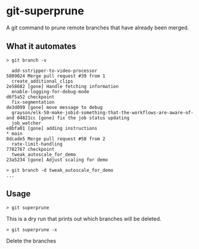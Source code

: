 # git-superprune

A git command to prune remote branches that have already been merged.

## What it automates

```
> git branch -v

  add-sstripper-to-video-processor                                        5809024 Merge pull request #39 from 1
  create_additional_clips                                                 2e58682 [gone] Handle fetching information
  enable-logging-for-debug-mode                                           d6f5a52 checkpoint
  fix-segmentation                                                        de3d099 [gone] move message to debug
  grayson/elk-50-make-jobid-something-that-the-workflows-are-aware-of-and 04821cc [gone] fix the job status updating
  job_watcher                                                             e8bfa01 [gone] adding instructions
* main                                                                    8dcade5 Merge pull request #58 from 2
  rate-limit-handling                                                     7782767 checkpoint
  tweak_autoscale_for_demo                                                23a5234 [gone] Adjust scaling for demo

> git branch -d tweak_autoscale_for_demo
...
```

## Usage

```
> git superprune
```

This is a dry run that prints out which branches will be deleted.

```
> git superprune -x
```

Delete the branches
